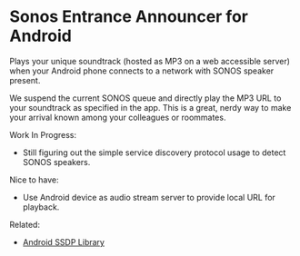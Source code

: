 # Sonos Entrance Announcer for Android

Plays your unique soundtrack (hosted as MP3 on a web accessible server) when your Android phone connects to a network with SONOS speaker present.

We suspend the current SONOS queue and directly play the MP3 URL to your soundtrack as specified in the app. This is a great, nerdy way to make your arrival known among your colleagues or roommates.

Work In Progress:
* Still figuring out the simple service discovery protocol usage to detect SONOS speakers.

Nice to have:
* Use Android device as audio stream server to provide local URL for playback.

Related:
* [Android SSDP Library](../../../android-ssdp)
